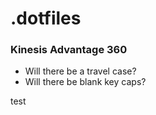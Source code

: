 # .dotfiles

### Kinesis Advantage 360
* Will there be a travel case?
* Will there be blank key caps?

test
